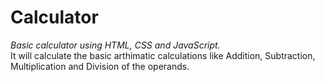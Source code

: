 # Calculator
<em>Basic calculator using HTML, CSS and JavaScript.</em><br>
It will calculate the basic arthimatic calculations like Addition, Subtraction, Multiplication and Division of the operands.